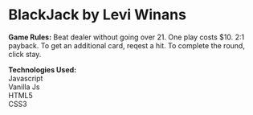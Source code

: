 
<h1>BlackJack by Levi Winans</h1>

<p>
<strong>Game Rules:</strong> Beat dealer without going over 21.  One play costs $10.  2:1 payback.
To get an additional card, reqest a hit.  To complete the round, click stay.
</p>

<strong>Technologies Used:</strong><br>
Javascript<br>
Vanilla Js<br>
HTML5<br>
CSS3<br>
